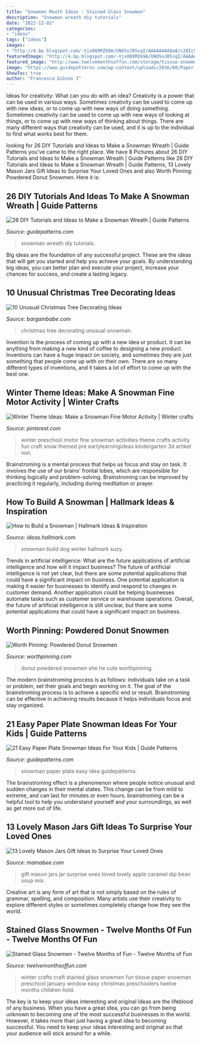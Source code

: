 ```yaml
---
title: "Snowman Mouth Ideas : Stained Glass Snowmen"
description: "Snowman wreath diy tutorials"
date: "2022-12-02"
categories:
- "ideas"
tags: ["ideas"]
images:
- "http://4.bp.blogspot.com/-Vjx0Q9MZ69A/UNOSoJB5sqI/AAAAAAAAQa8/c20IcSJPh9M/s1600/IMG_1186.jpg"
featuredImage: "http://4.bp.blogspot.com/-Vjx0Q9MZ69A/UNOSoJB5sqI/AAAAAAAAQa8/c20IcSJPh9M/s1600/IMG_1186.jpg"
featured_image: "http://www.twelvemonthsoffun.com/storage/tissue-snowmen-5.jpg?__SQUARESPACE_CACHEVERSION=1326939362381"
image: "https://www.guidepatterns.com/wp-content/uploads/2016/08/Paper-Plate-Snowman-Ideas.jpg"
ShowToc: true
author: "Francesca Gibson I"
---
```



Ideas for creativity: What can you do with an idea?
Creativity is a power that can be used in various ways. Sometimes creativity can be used to come up with new ideas, or to come up with new ways of doing something. Sometimes creativity can be used to come up with new ways of looking at things, or to come up with new ways of thinking about things. There are many different ways that creativity can be used, and it is up to the individual to find what works best for them.

	

		
looking for 26 DIY Tutorials and Ideas to Make a Snowman Wreath | Guide Patterns you've came to the right place. We have 8 Pictures about 26 DIY Tutorials and Ideas to Make a Snowman Wreath | Guide Patterns like 26 DIY Tutorials and Ideas to Make a Snowman Wreath | Guide Patterns, 13 Lovely Mason Jars Gift Ideas to Surprise Your Loved Ones and also Worth Pinning: Powdered Donut Snowmen. Here it is:
		
    
## 26 DIY Tutorials And Ideas To Make A Snowman Wreath | Guide Patterns

<img loading=lazy src="http://www.guidepatterns.com/wp-content/uploads/2016/12/Snowman-Wreath.jpg" onerror="this.onerror=null;this.src='https://tse1.mm.bing.net/th?id=OIP.v4z0_VQ50jCPS1t8zw1N_AHaHa&amp;pid=15.1';" alt="26 DIY Tutorials and Ideas to Make a Snowman Wreath | Guide Patterns">

_Source: guidepatterns.com_

>snowman wreath diy tutorials. 

	

Big ideas are the foundation of any successful project. These are the ideas that will get you started and help you achieve your goals. By understanding big ideas, you can better plan and execute your project, increase your chances for success, and create a lasting legacy.

    
## 10 Unusual Christmas Tree Decorating Ideas

<img loading=lazy src="http://bargainbabe.com/wp-content/uploads/2015/12/white-christmas-tree-snowman.jpg" onerror="this.onerror=null;this.src='https://tse1.mm.bing.net/th?id=OIP.zz8A3xCbAhdDO1li4FDx-QHaJ4&amp;pid=15.1';" alt="10 Unusual Christmas Tree Decorating Ideas">

_Source: bargainbabe.com_

>christmas tree decorating unusual snowman. 

	

Invention is the process of coming up with a new idea or product. It can be anything from making a new kind of coffee to designing a new product. Inventions can have a huge impact on society, and sometimes they are just something that people come up with on their own. There are so many different types of inventions, and it takes a lot of effort to come up with the best one.

    
## Winter Theme Ideas: Make A Snowman Fine Motor Activity | Winter Crafts

<img loading=lazy src="https://i.pinimg.com/originals/38/1d/7b/381d7b42633f2adc7f934c2d63e1edc6.png" onerror="this.onerror=null;this.src='https://tse1.mm.bing.net/th?id=OIP.0AfS4vK2aRLaumwHLCi9zQHaKW&amp;pid=15.1';" alt="Winter Theme Ideas: Make a Snowman Fine Motor Activity | Winter crafts">

_Source: pinterest.com_

>winter preschool motor fine snowman activities theme crafts activity fun craft snow themed pre earlylearningideas kindergarten 3d artikel von. 

	

Brainstroming is a mental process that helps us focus and stay on task. It involves the use of our brains’ frontal lobes, which are responsible for thinking logically and problem-solving. Brainstroming can be improved by practicing it regularly, including during meditation or prayer.

    
## How To Build A Snowman | Hallmark Ideas &amp; Inspiration

<img loading=lazy src="https://ideas.hallmark.com/wp-content/uploads/2015/05/how-to-make-a-snowman-skater-dog.jpg" onerror="this.onerror=null;this.src='https://tse1.mm.bing.net/th?id=OIP.LAD6iPRjclAMCNrraq3SmwHaEK&amp;pid=15.1';" alt="How to Build a Snowman | Hallmark Ideas &amp; Inspiration">

_Source: ideas.hallmark.com_

>snowman build dog winter hallmark suzy. 

	

Trends in artificial intelligence: What are the future applications of artificial intelligence and how will it impact business?
The future of artificial intelligence is not yet clear, but there are some potential applications that could have a significant impact on business. One potential application is making it easier for businesses to identify and respond to changes in customer demand. Another application could be helping businesses automate tasks such as customer service or warehouse operations. Overall, the future of artificial intelligence is still unclear, but there are some potential applications that could have a significant impact on business.

    
## Worth Pinning: Powdered Donut Snowmen

<img loading=lazy src="http://4.bp.blogspot.com/-Vjx0Q9MZ69A/UNOSoJB5sqI/AAAAAAAAQa8/c20IcSJPh9M/s1600/IMG_1186.jpg" onerror="this.onerror=null;this.src='https://tse3.mm.bing.net/th?id=OIP.T2svvwiOmXsEudi538yPNwHaE8&amp;pid=15.1';" alt="Worth Pinning: Powdered Donut Snowmen">

_Source: worthpinning.com_

>donut powdered snowmen she he cute worthpinning. 

	

The modern brainstroming process is as follows: individuals take on a task or problem, set their goals and begin working on it. The goal of the brainstroming process is to achieve a specific end or result. Brainstroming can be effective in achieving results because it helps individuals focus and stay organized.

    
## 21 Easy Paper Plate Snowman Ideas For Your Kids | Guide Patterns

<img loading=lazy src="https://www.guidepatterns.com/wp-content/uploads/2016/08/Paper-Plate-Snowman-Ideas.jpg" onerror="this.onerror=null;this.src='https://tse3.mm.bing.net/th?id=OIP.LKI_cQRMSY3XqGglL89ULgHaHa&amp;pid=15.1';" alt="21 Easy Paper Plate Snowman Ideas For Your Kids | Guide Patterns">

_Source: guidepatterns.com_

>snowman paper plate easy idea guidepatterns. 

	

The brainstroming effect is a phenomenon where people notice unusual and sudden changes in their mental states. This change can be from mild to extreme, and can last for minutes or even hours. brainstroming can be a helpful tool to help you understand yourself and your surroundings, as well as get more out of life.

    
## 13 Lovely Mason Jars Gift Ideas To Surprise Your Loved Ones

<img loading=lazy src="http://mamabee.com/wp-content/uploads/2015/02/938.jpg" onerror="this.onerror=null;this.src='https://tse3.mm.bing.net/th?id=OIP.ZDAomtCzUzwfzm5HcJ6FvQHaKW&amp;pid=15.1';" alt="13 Lovely Mason Jars Gift Ideas to Surprise Your Loved Ones">

_Source: mamabee.com_

>gift mason jars jar surprise ones loved lovely apple caramel dip bean soup mix. 

	

Creative art is any form of art that is not simply based on the rules of grammar, spelling, and composition. Many artists use their creativity to explore different styles or sometimes completely change how they see the world.

    
## Stained Glass Snowmen - Twelve Months Of Fun - Twelve Months Of Fun

<img loading=lazy src="http://www.twelvemonthsoffun.com/storage/tissue-snowmen-5.jpg?__SQUARESPACE_CACHEVERSION=1326939362381" onerror="this.onerror=null;this.src='https://tse2.mm.bing.net/th?id=OIP.HQgChbhv5pN3IwL84qID9AHaLH&amp;pid=15.1';" alt="Stained Glass Snowmen - Twelve Months of Fun - Twelve Months of Fun">

_Source: twelvemonthsoffun.com_

>winter crafts craft stained glass snowmen fun tissue paper snowman preschool january window easy christmas preschoolers twelve months children hold. 

	

The key is to keep your ideas interesting and original
Ideas are the lifeblood of any business. When you have a great idea, you can go from being unknown to becoming one of the most successful businesses in the world. However, it takes more than just having a great idea to becoming successful. You need to keep your ideas interesting and original so that your audience will stick around for a while.


